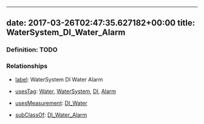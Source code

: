 
---
date: 2017-03-26T02:47:35.627182+00:00
title: WaterSystem_DI_Water_Alarm
---
### Definition: TODO

### Relationships

* [label](http://www.w3.org/2000/01/rdf-schema#label): WaterSystem DI Water Alarm

* [usesTag](https://brickschema.org/schema/1.0/BrickFrame#usesTag): [Water](https://brickschema.org/schema/1.0/BrickTag#Water), [WaterSystem](https://brickschema.org/schema/1.0/BrickTag#WaterSystem), [DI](https://brickschema.org/schema/1.0/BrickTag#DI), [Alarm](https://brickschema.org/schema/1.0/BrickTag#Alarm)

* [usesMeasurement](https://brickschema.org/schema/1.0/BrickFrame#usesMeasurement): [DI_Water](https://brickschema.org/schema/1.0/Brick#DI_Water)

* [subClassOf](http://www.w3.org/2000/01/rdf-schema#subClassOf): [DI_Water_Alarm](https://brickschema.org/schema/1.0/Brick#DI_Water_Alarm)
